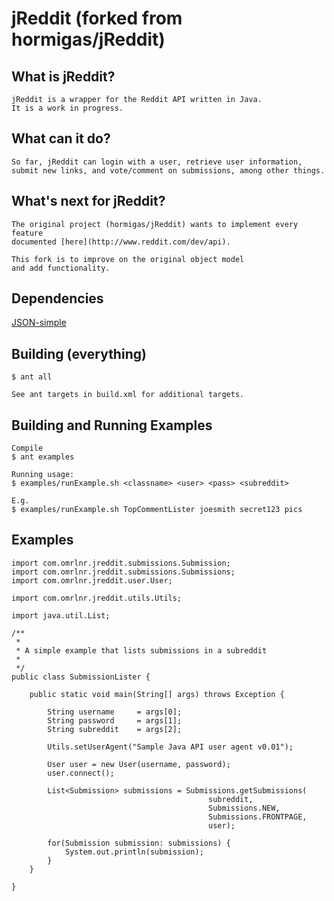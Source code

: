 # jReddit (forked from hormigas/jReddit)

## What is jReddit?

    jReddit is a wrapper for the Reddit API written in Java. 
    It is a work in progress.

## What can it do?

    So far, jReddit can login with a user, retrieve user information, 
    submit new links, and vote/comment on submissions, among other things.

## What's next for jReddit?

    The original project (hormigas/jReddit) wants to implement every feature 
    documented [here](http://www.reddit.com/dev/api).
    
    This fork is to improve on the original object model
    and add functionality.

## Dependencies

[JSON-simple](http://code.google.com/p/json-simple/)

## Building (everything)
    
    $ ant all

    See ant targets in build.xml for additional targets.

## Building and Running Examples

    Compile
    $ ant examples

    Running usage:
    $ examples/runExample.sh <classname> <user> <pass> <subreddit> 

    E.g.
    $ examples/runExample.sh TopCommentLister joesmith secret123 pics

## Examples

    import com.omrlnr.jreddit.submissions.Submission;
    import com.omrlnr.jreddit.submissions.Submissions;
    import com.omrlnr.jreddit.user.User;

    import com.omrlnr.jreddit.utils.Utils;

    import java.util.List;

    /**
     *
     * A simple example that lists submissions in a subreddit
     * 
     */
    public class SubmissionLister {

        public static void main(String[] args) throws Exception {

            String username     = args[0];
            String password     = args[1];
            String subreddit    = args[2];

            Utils.setUserAgent("Sample Java API user agent v0.01");

            User user = new User(username, password);
            user.connect();
        
            List<Submission> submissions = Submissions.getSubmissions(
                                                subreddit,
                                                Submissions.NEW,
                                                Submissions.FRONTPAGE,
                                                user);

            for(Submission submission: submissions) {
                System.out.println(submission);
            }
        }

    }


